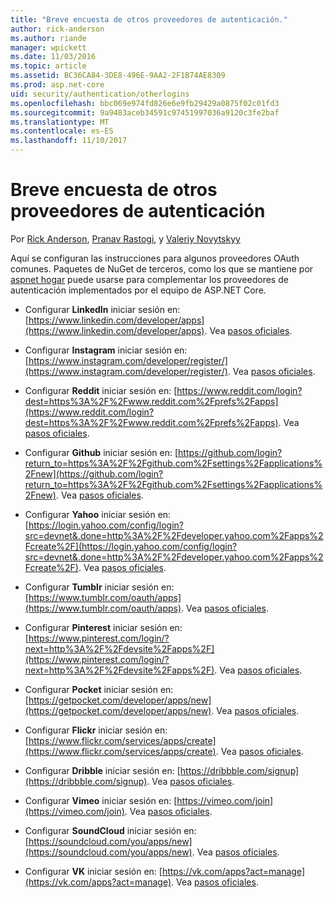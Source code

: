 ```yaml
---
title: "Breve encuesta de otros proveedores de autenticación."
author: rick-anderson
ms.author: riande
manager: wpickett
ms.date: 11/03/2016
ms.topic: article
ms.assetid: BC36CA84-3DE8-496E-9AA2-2F1B74AE8309
ms.prod: asp.net-core
uid: security/authentication/otherlogins
ms.openlocfilehash: bbc069e974fd826e6e9fb29429a0875f02c01fd3
ms.sourcegitcommit: 9a9483aceb34591c97451997036a9120c3fe2baf
ms.translationtype: MT
ms.contentlocale: es-ES
ms.lasthandoff: 11/10/2017
---
```

# <a name="short-survey-of-other-authentication-providers"></a>Breve encuesta de otros proveedores de autenticación

<a name="security-authentication-other-logins"></a>

Por [Rick Anderson](https://twitter.com/RickAndMSFT), [Pranav Rastogi](https://github.com/rustd), y [Valeriy Novytskyy](https://github.com/01binary)

Aquí se configuran las instrucciones para algunos proveedores OAuth comunes. Paquetes de NuGet de terceros, como los que se mantiene por [aspnet hogar](https://www.nuget.org/packages?q=owners%3Aaspnet-contrib+title%3AOAuth) puede usarse para complementar los proveedores de autenticación implementados por el equipo de ASP.NET Core.

* Configurar **LinkedIn** iniciar sesión en: [https://www.linkedin.com/developer/apps](https://www.linkedin.com/developer/apps). Vea [pasos oficiales](https://developer.linkedin.com/docs/oauth2).

* Configurar **Instagram** iniciar sesión en: [https://www.instagram.com/developer/register/](https://www.instagram.com/developer/register/). Vea [pasos oficiales](https://www.instagram.com/developer/authentication/).

* Configurar **Reddit** iniciar sesión en: [https://www.reddit.com/login?dest=https%3A%2F%2Fwww.reddit.com%2Fprefs%2Fapps](https://www.reddit.com/login?dest=https%3A%2F%2Fwww.reddit.com%2Fprefs%2Fapps). Vea [pasos oficiales](https://github.com/reddit/reddit/wiki/OAuth2-Quick-Start-Example).

* Configurar **Github** iniciar sesión en: [https://github.com/login?return_to=https%3A%2F%2Fgithub.com%2Fsettings%2Fapplications%2Fnew](https://github.com/login?return_to=https%3A%2F%2Fgithub.com%2Fsettings%2Fapplications%2Fnew). Vea [pasos oficiales](https://developer.github.com/v3/oauth/).

* Configurar **Yahoo** iniciar sesión en: [https://login.yahoo.com/config/login?src=devnet&.done=http%3A%2F%2Fdeveloper.yahoo.com%2Fapps%2Fcreate%2F](https://login.yahoo.com/config/login?src=devnet&.done=http%3A%2F%2Fdeveloper.yahoo.com%2Fapps%2Fcreate%2F). Vea [pasos oficiales](https://developer.yahoo.com/bbauth/user.html).

* Configurar **Tumblr** iniciar sesión en: [https://www.tumblr.com/oauth/apps](https://www.tumblr.com/oauth/apps). Vea [pasos oficiales](https://www.tumblr.com/docs/api/v2#auth).

* Configurar **Pinterest** iniciar sesión en: [https://www.pinterest.com/login/?next=http%3A%2F%2Fdevsite%2Fapps%2F](https://www.pinterest.com/login/?next=http%3A%2F%2Fdevsite%2Fapps%2F). Vea [pasos oficiales](https://developers.pinterest.com/docs/api/overview/?).

* Configurar **Pocket** iniciar sesión en: [https://getpocket.com/developer/apps/new](https://getpocket.com/developer/apps/new). Vea [pasos oficiales](https://getpocket.com/developer/docs/authentication).

* Configurar **Flickr** iniciar sesión en: [https://www.flickr.com/services/apps/create](https://www.flickr.com/services/apps/create). Vea [pasos oficiales](https://www.flickr.com/services/api/auth.oauth.html).

* Configurar **Dribble** iniciar sesión en: [https://dribbble.com/signup](https://dribbble.com/signup). Vea [pasos oficiales](http://developer.dribbble.com/v1/oauth/).

* Configurar **Vimeo** iniciar sesión en: [https://vimeo.com/join](https://vimeo.com/join). Vea [pasos oficiales](https://developer.vimeo.com/api/authentication).

* Configurar **SoundCloud** iniciar sesión en: [https://soundcloud.com/you/apps/new](https://soundcloud.com/you/apps/new). Vea [pasos oficiales](https://developers.soundcloud.com/blog/we-love-oauth-2).

* Configurar **VK** iniciar sesión en: [https://vk.com/apps?act=manage](https://vk.com/apps?act=manage). Vea [pasos oficiales](https://vk.com/pages?oid=-17680044&p=Authorizing_Sites).
